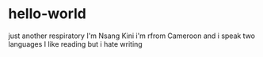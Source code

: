 # hello-world
just another respiratory
I'm Nsang Kini i'm rfrom Cameroon and i speak two languages
I like reading but i hate writing

